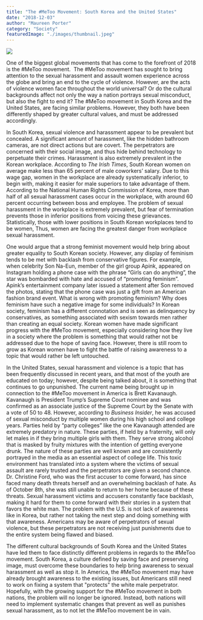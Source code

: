 ```yaml
---
title: "The #MeToo Movement: South Korea and the United States"
date: "2018-12-03"
author: "Maureen Porter"
category: "Society"
featuredImage: "./images/thumbnail.jpeg"
---
```


![](/images/thumbnail.jpeg)

One of the biggest global movements that has come to the forefront of 2018 is the #MeToo movement.  The #MeToo movement has sought to bring attention to the sexual harassment and assault women experience across the globe and bring an end to the cycle of violence. However, are the acts of violence women face throughout the world universal? Or do the cultural backgrounds affect not only the way a nation portrays sexual misconduct, but also the fight to end it? The #MeToo movement in South Korea and the United States, are facing similar problems. However, they both have been differently shaped by greater cultural values, and must be addressed accordingly.

In South Korea, sexual violence and harassment appear to be prevalent but concealed. A significant amount of harassment, like the hidden bathroom cameras, are not direct actions but are covert. The perpetrators are concerned with their social image, and thus hide behind technology to perpetuate their crimes. Harassment is also extremely prevalent in the Korean workplace. According to _The_ _Irish Times_, South Korean women on average make less than 65 percent of male coworkers’ salary. Due to this wage gap, women in the workplace are already systematically inferior, to begin with, making it easier for male superiors to take advantage of them. According to the National Human Rights Commission of Korea, more than half of all sexual harassment cases occur in the workplace, with around 60 percent occurring between boss and employee. The problem of sexual harassment in the workplace is extremely prevalent, but fear of termination prevents those in inferior positions from voicing these grievances. Statistically, those with lower positions in South Korean workplaces tend to be women, Thus, women are facing the greatest danger from workplace sexual harassment.

One would argue that a strong feminist movement would help bring about greater equality to South Korean society. However, any display of feminism tends to be met with backlash from conservative figures. For example, when celebrity Son Na-Eun, member of the girl group Apink, appeared on Instagram holding a phone case with the phrase “Girls can do anything”, the star was bombarded with hate and accused of “promoting feminism”. Apink’s entertainment company later issued a statement after Son removed the photos, stating that the phone case was just a gift from an American fashion brand event. What is wrong with promoting feminism? Why does feminism have such a negative image for some individuals? In Korean society, feminism has a different connotation and is seen as delinquency by conservatives, as something associated with sexism towards men rather than creating an equal society. Korean women have made significant progress with the #MeToo movement, especially considering how they live in a society where the problem is something that would rather not be addressed due to the hope of saving face. However, there is still room to grow as Korean women have to fight the battle of raising awareness to a topic that would rather be left untouched.

In the United States, sexual harassment and violence is a topic that has been frequently discussed in recent years, and that most of the youth are educated on today; however, despite being talked about, it is something that continues to go unpunished. The current name being brought up in connection to the #MeToo movement in America is Brett Kavanaugh. Kavanaugh is President Trump’s Supreme Court nominee and was confirmed as an associate justice of the Supreme Court by the Senate with a vote of 50 to 48. However, according to _Business Insider_, he was accused of sexual misconduct by multiple women during his high school and college years. Parties held by “party colleges” like the one Kavanaugh attended are extremely predatory in nature. These parties, if held by a fraternity, will only let males in if they bring multiple girls with them. They serve strong alcohol that is masked by fruity mixtures with the intention of getting everyone drunk. The nature of these parties are well known and are consistently portrayed in the media as an essential aspect of college life. This toxic environment has translated into a system where the victims of sexual assault are rarely trusted and the perpetrators are given a second chance. Dr. Christine Ford, who was the first accuser to come forward, has since faced many death threats herself and an overwhelming backlash of hate. As of October 8th, she was still unable to return to her home because of these threats. Sexual harassment victims and accusers constantly face backlash, making it hard for them to come forward with their stories in a system that favors the white man. The problem with the U.S. is not lack of awareness like in Korea, but rather not taking the next step and doing something with that awareness. Americans may be aware of perpetrators of sexual violence, but these perpetrators are not receiving just punishments due to the entire system being flawed and biased.

The different cultural backgrounds of South Korea and the United States have led them to face distinctly different problems in regards to the #MeToo movement. South Korea, a culture defined by saving face and preserving image, must overcome these boundaries to help bring awareness to sexual harassment as well as stop it. In America, the #MeToo movement may have already brought awareness to the existing issues, but Americans still need to work on fixing a system that "protects" the white male perpetrator. Hopefully, with the growing support for the #MeToo movement in both nations, the problem will no longer be ignored. Instead, both nations will need to implement systematic changes that prevent as well as punishes sexual harassment, as to not let the #MeToo movement be in vain.

